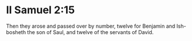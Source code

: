 # II Samuel 2:15

Then they arose and passed over by number, twelve for Benjamin and Ish-bosheth the son of Saul, and twelve of the servants of David.
